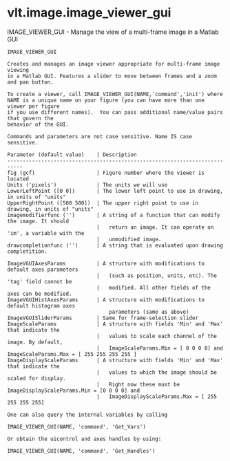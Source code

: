 # vlt.image.image_viewer_gui

  IMAGE_VIEWER_GUI - Manage the view of a multi-frame image in a Matlab GUI
 
    IMAGE_VIEWER_GUI
 
    Creates and manages an image viewer appropriate for multi-frame image viewing
    in a Matlab GUI. Features a slider to move between frames and a zoom and pan button.
 
    To create a viewer, call IMAGE_VIEWER_GUI(NAME,'command','init') where 
    NAME is a unique name on your figure (you can have more than one viewer per figure
    if you use different names).  You can pass additional name/value pairs that govern the
    behavior of the GUI.
 
    Commands and parameters are not case sensitive. Name IS case sensitive.
 
    Parameter (default value)    | Description
    --------------------------------------------------------------------------- 
    fig (gcf)                    | Figure number where the viewer is located
    Units ('pixels')             | The units we will use
    LowerLeftPoint ([0 0])       | The lower left point to use in drawing, in units of "units"
    UpperRightPoint ([500 500])  | The upper right point to use in drawing, in units of "units"
    imagemodifierfunc ('')       | A string of a function that can modify the image. It should
                                 |   return an image. It can operate on 'im', a variable with the
                                 |   unmodified image.
    drawcompletionfunc ('')      | A string that is evaluated upon drawing completition.
    
    ImageVGUIAxesParams          | A structure with modifications to default axes parameters
                                 |   (such as position, units, etc). The 'tag' field cannot be
                                 |   modified. All other fields of the axes can be modified.
    ImageVGUIHistAxesParams      | A structure with modifications to default histogram axes
                                     parameters (same as above)
    ImageVGUISliderParams        | Same for frame-selection slider 
    ImageScaleParams             | A structure with fields 'Min' and 'Max' that indicate the
                                 |   values to scale each channel of the image. By default,
                                 |   ImageScaleParams.Min = [ 0 0 0 0] and ImageScaleParams.Max = [ 255 255 255 255 ]
    ImageDisplayScaleParams      | A structure with fields 'Min' and 'Max' that indicate the
                                 |   values to which the image should be scaled for display.
                                 |   Right now these must be ImageDisplayScaleParams.Min = [0 0 0 0] and 
                                 |   ImageDisplayScaleParams.Max = [ 255 255 255 255]
    
    One can also query the internal variables by calling
 
    IMAGE_VIEWER_GUI(NAME, 'command', 'Get_Vars')
   
    Or obtain the uicontrol and axes handles by using:
 
    IMAGE_VIEWER_GUI(NAME, 'command', 'Get_Handles')
